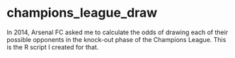 # champions_league_draw
In 2014, Arsenal FC asked me to calculate the odds of drawing each of their possible opponents in the knock-out phase of the Champions League. This is the R script I created for that.

